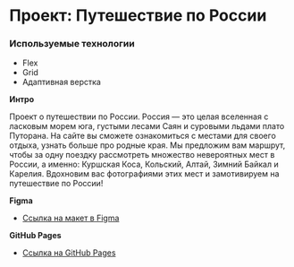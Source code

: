 # Проект: Путешествие по России

### Используемые технологии

- Flex
- Grid
- Адаптивная верстка

**Интро**

Проект о путешествии по России.
Россия — это целая вселенная с ласковым морем юга, густыми лесами Саян и суровыми льдами плато Путорана.
На сайте вы сможете ознакомиться с местами для своего отдыха, узнать больше про родные края. Мы предложим вам маршрут, чтобы за одну поездку рассмотреть множество невероятных мест в России, а именно: Куршская Коса, Кольский, Алтай, Зимний Байкал и Карелия. Вдохновим вас фотографиями этих мест и замотивируем на путешествие по России!

**Figma**

- [Ссылка на макет в Figma](https://www.figma.com/file/5S2WSbEFL6awjVWJ0NWL8Q/Sprint-3_-Russia-_-desktop-mobile?node-id=28503%3A0)

**GitHub Pages**

- [Ссылка на GitHub Pages](https://odintsovamm.github.io/russian-travel/index.html)
